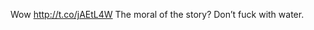 <!--
id: 2694480300
link: http://kevinisom.info/post/2694480300/wow-http-t-co-jaetl4w-the-moral-of-the-story
slug: wow-http-t-co-jaetl4w-the-moral-of-the-story
date: Tue Jan 11 2011 18:13:34 GMT+1300 (NZDT)
raw: {"blog_name":"kevinisom","id":2694480300,"post_url":"http://kevinisom.info/post/2694480300/wow-http-t-co-jaetl4w-the-moral-of-the-story","slug":"wow-http-t-co-jaetl4w-the-moral-of-the-story","type":"text","date":"2011-01-11 05:13:34 GMT","timestamp":1294722814,"state":"published","format":"html","reblog_key":"dHpOPwVJ","tags":[],"short_url":"http://tmblr.co/Zw68Yy2Wce6i","highlighted":[],"feed_item":"http://twitter.com/kev_nz/statuses/24651471001755648","from_feed_id":"650289","note_count":0,"title":null,"body":"<p>Wow <a href=\"http://t.co/jAEtL4W\" target=\"_blank\">http://t.co/jAEtL4W</a> The moral of the story? Don&#8217;t fuck with water.</p>"}
publish: 2011-01-011
tags: 
title: null
-->


Wow <http://t.co/jAEtL4W> The moral of the story? Don’t fuck with water.


